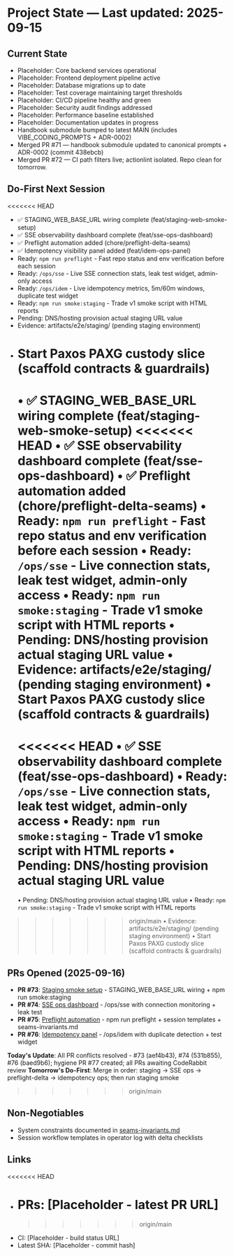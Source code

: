 # Project State — Last updated: 2025-09-15

## Current State

- Placeholder: Core backend services operational
- Placeholder: Frontend deployment pipeline active
- Placeholder: Database migrations up to date
- Placeholder: Test coverage maintaining target thresholds
- Placeholder: CI/CD pipeline healthy and green
- Placeholder: Security audit findings addressed
- Placeholder: Performance baseline established
- Placeholder: Documentation updates in progress
- Handbook submodule bumped to latest MAIN (includes VIBE_CODING_PROMPTS + ADR-0002)
- Merged PR #71 — handbook submodule updated to canonical prompts + ADR-0002 (commit 438ebcb)
- Merged PR #72 — CI path filters live; actionlint isolated. Repo clean for tomorrow.

## Do-First Next Session

<<<<<<< HEAD

- ✅ STAGING_WEB_BASE_URL wiring complete (feat/staging-web-smoke-setup)
- ✅ SSE observability dashboard complete (feat/sse-ops-dashboard)
- ✅ Preflight automation added (chore/preflight-delta-seams)
- ✅ Idempotency visibility panel added (feat/idem-ops-panel)
- Ready: `npm run preflight` - Fast repo status and env verification before each session
- Ready: `/ops/sse` - Live SSE connection stats, leak test widget, admin-only access
- Ready: `/ops/idem` - Live idempotency metrics, 5m/60m windows, duplicate test widget
- Ready: `npm run smoke:staging` - Trade v1 smoke script with HTML reports
- Pending: DNS/hosting provision actual staging URL value
- Evidence: artifacts/e2e/staging/ (pending staging environment)
- # Start Paxos PAXG custody slice (scaffold contracts & guardrails)
  • ✅ STAGING_WEB_BASE_URL wiring complete (feat/staging-web-smoke-setup)
  <<<<<<< HEAD
  • ✅ SSE observability dashboard complete (feat/sse-ops-dashboard)
  • ✅ Preflight automation added (chore/preflight-delta-seams)
  • Ready: `npm run preflight` - Fast repo status and env verification before each session
  • Ready: `/ops/sse` - Live connection stats, leak test widget, admin-only access
  • Ready: `npm run smoke:staging` - Trade v1 smoke script with HTML reports
  • Pending: DNS/hosting provision actual staging URL value
  • Evidence: artifacts/e2e/staging/ (pending staging environment)
  • Start Paxos PAXG custody slice (scaffold contracts & guardrails)
  =======
  <<<<<<< HEAD
  • ✅ SSE observability dashboard complete (feat/sse-ops-dashboard)
  • Ready: `/ops/sse` - Live connection stats, leak test widget, admin-only access
  • Ready: `npm run smoke:staging` - Trade v1 smoke script with HTML reports
  • Pending: DNS/hosting provision actual staging URL value
  =======
  • Pending: DNS/hosting provision actual staging URL value
  • Ready: `npm run smoke:staging` - Trade v1 smoke script with HTML reports

> > > > > > > origin/main
> > > > > > > • Evidence: artifacts/e2e/staging/ (pending staging environment)
> > > > > > > • Start Paxos PAXG custody slice (scaffold contracts & guardrails)

## PRs Opened (2025-09-16)

- **PR #73**: [Staging smoke setup](https://github.com/Abe99987/abes-pbcex-workspace/pull/73) - STAGING_WEB_BASE_URL wiring + npm run smoke:staging
- **PR #74**: [SSE ops dashboard](https://github.com/Abe99987/abes-pbcex-workspace/pull/74) - /ops/sse with connection monitoring + leak test
- **PR #75**: [Preflight automation](https://github.com/Abe99987/abes-pbcex-workspace/pull/75) - npm run preflight + session templates + seams-invariants.md
- **PR #76**: [Idempotency panel](https://github.com/Abe99987/abes-pbcex-workspace/pull/76) - /ops/idem with duplicate detection + test widget

**Today's Update**: All PR conflicts resolved - #73 (aef4b43), #74 (531b855), #76 (baed9b6); hygiene PR #77 created; all PRs awaiting CodeRabbit review
**Tomorrow's Do-First**: Merge in order: staging → SSE ops → preflight-delta → idempotency ops; then run staging smoke

> > > > > > > origin/main

## Non-Negotiables

- System constraints documented in [seams-invariants.md](seams-invariants.md)
- Session workflow templates in operator log with delta checklists

## Links

<<<<<<< HEAD

- # PRs: [Placeholder - latest PR URL]
  > > > > > > > origin/main
- CI: [Placeholder - build status URL]
- Latest SHA: [Placeholder - commit hash]
